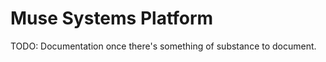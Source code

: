 # Muse Systems Platform

<!-- MDOC !-->

TODO: Documentation once there's something of substance to document.
